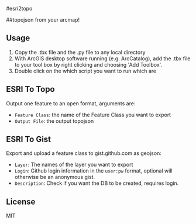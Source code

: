 #esri2topo

##topojson from your arcmap!

Usage
------
1. Copy the .tbx file and the .py file to any local directory
2. With ArcGIS desktop software running (e.g. ArcCatalog), add the .tbx file to your tool box by right clicking and choosing 'Add Toolbox'.
3. Double click on the which script you want to run which are

ESRI To Topo
---------
Output one feature to an open format, arguments are:

* `Feature Class`: the name of the Feature Class you want to export
* `Output File`: the output topojson

ESRI To Gist
---------
Export and upload a feature class to gist.github.com as geojson:

* `Layer`: The names of the layer you want to export
* `Login`: Github login information in the `user:pw` format, optional will otherwise be an anonymous gist.
* `Description`: Check if you want the DB to be created, requires login.

License
-------
MIT

